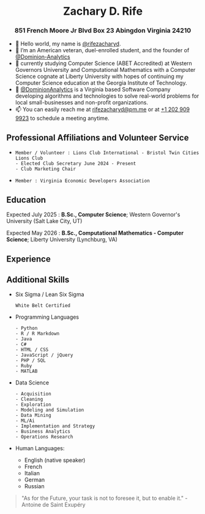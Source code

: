 <!---
rifezacharyd/rifezacharyd is a ✨ special ✨ repository because its `README.md` (this file) appears on your GitHub profile.
You can click the Preview link to take a look at your changes.
--->

<h1 style="text-align: center">Zachary D. Rife</h1>
<h3 style="text-align: center"> 851 French Moore Jr Blvd Box 23 Abingdon Virginia 24210</h3>


- 👋 Hello world, my name is [@rifezacharyd](https://www.github.com/rifezacharyd).
- 👀 I’m an American veteran, duel-enrolled student, and the founder of [@Dominion-Analytics](https://dominionanalytics.com/) 
- 🌱 currently studying Computer Science (ABET Accredited) at Western Governors University and Computational Mathematics with a Computer Science cognate at Liberty University with hopes of continuing my Computer Science education at the Georgia Institute of Technology.
- 🏦 [@DominionAnalytics](https://www.dominionanalytics.com/) is a Virginia based Software Company developing algorithms and technologies to solve real-world problems for local small-businesses and non-profit organizations. 
- 📫 You can easily reach me at <a href="mailto:rifezacharyd@pm.me">rifezacharyd@pm.me</a> or at <a href="tel:+12029099923">+1 202 909 9923</a> to schedule a meeting anytime.


Professional Affiliations and Volunteer Service
----------------------------------------------------

-     Member / Volunteer : Lions Club International - Bristol Twin Cities Lions Club 
      - Elected Club Secretary June 2024 - Present
      - Club Marketing Chair
-     Member : Virginia Economic Developers Association


Education
---------

Expected July 2025
:   **B.Sc., Computer Science**; Western Governor's University (Salt Lake City, UT)

Expected May 2026
:   **B.Sc., Computational Mathematics - Computer Science**; Liberty University (Lynchburg, VA)


Experience
----------




Additional Skills
-----------------

* Six Sigma / Lean Six Sigma

      White Belt Certified

* Programming Languages

      - Python
      - R / R Markdown
      - Java
      - C#
      - HTML / CSS
      - JavaScript / jQuery
      - PHP / SQL
      - Ruby
      - MATLAB

* Data Science

      - Acquisition
      - Cleaning
      - Exploration
      - Modeling and Simulation
      - Data Mining
      - ML/Ai
      - Implementation and Strategy
      - Business Analytics
      - Operations Research

[ref]: https://github.com/zacharydrife

* Human Languages:

     - English (native speaker)
     - French
     - Italian
     - German
     - Russian


>
>   "As for the Future, your task is not to foresee it, but to enable it." - Antoine de Saint Exupéry
>

